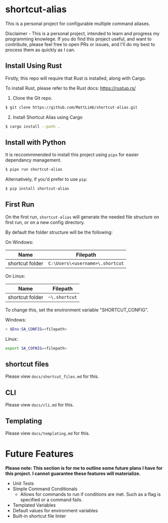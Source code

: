 # shortcut-alias

This is a personal project for configurable multiple command aliases. 

Disclaimer - This is a personal project, intended to learn and progress my programming knowlege. If you do find this project useful, and want to contribute, please feel free to open PRs or issues, and I'll do my best to process them as quickly as I can.

## Install Using Rust

Firstly, this repo will require that Rust is installed, along with Cargo.

To install Rust, please refer to the Rust docs: https://rustup.rs/

1. Clone the Git repo.

```sh
$ git clone https://github.com/MattLimb/shortcut-alias.git
```

2. Install Shortcut Alias using Cargo

```sh
$ cargo install --path .
```

## Install with Python

It is reccommmended to install this project using `pipx` for easier dependancy management.

```sh
$ pipx run shortcut-alias
```

Alternatively, if you'd prefer to use `pip`:

```sh
$ pip install shortcut-alias
```


## First Run 

On the first run, `shortcut-alias` will generate the needed file structure on first run, or on a new config directory. 

By default the folder structure will be the following:

On Windows:

| Name            | Filepath                                     |
| --------------- | -------------------------------------------- |
| shortcut folder | `C:\Users\<username>\.shortcut`              |

On Linux:

| Name            | Filepath                   |
| --------------- | -------------------------- |
| shortcut folder | `~\.shortcut`               |

To change this, set the environment variable "SHORTCUT_CONFIG".

Windows:

```powershell
> $Env:SA_CONFIG=<filepath>
```

Linux:

```sh
export SA_COFNIG=<filepath>
```

## shortcut files

Please view `docs/shortcut_files.md` for this.

## CLI

Please view `docs/cli.md` for this.

## Templating

Please view `docs/templating.md` for this.

# Future Features

__Please note: This section is for me to outline some future plans I have for this project. I cannot guarantee these features will materialize.__

- Unit Tests
- Simple Command Conditionals
    - Allows for commands to run if conditions are met. Such as a flag is specified or a command fails.
- Templated Variables
- Default values for environment variables
- Built-in shortcut file linter
